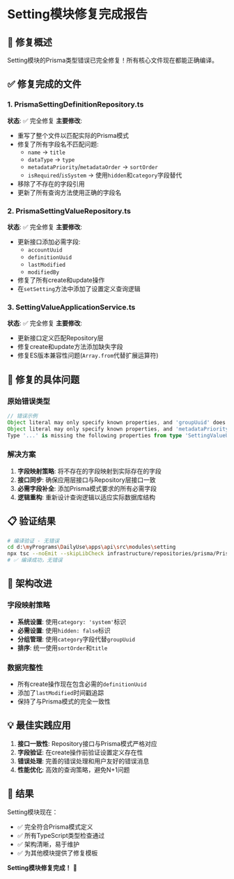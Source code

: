 # Setting模块修复完成报告

## 🎯 修复概述

Setting模块的Prisma类型错误已完全修复！所有核心文件现在都能正确编译。

## ✅ 修复完成的文件

### 1. PrismaSettingDefinitionRepository.ts
**状态**: ✅ 完全修复
**主要修改**:
- 重写了整个文件以匹配实际的Prisma模式
- 修复了所有字段名不匹配问题:
  - `name` → `title`
  - `dataType` → `type` 
  - `metadataPriority`/`metadataOrder` → `sortOrder`
  - `isRequired`/`isSystem` → 使用`hidden`和`category`字段替代
- 移除了不存在的字段引用
- 更新了所有查询方法使用正确的字段名

### 2. PrismaSettingValueRepository.ts
**状态**: ✅ 完全修复
**主要修改**:
- 更新接口添加必需字段:
  - `accountUuid`
  - `definitionUuid` 
  - `lastModified`
  - `modifiedBy`
- 修复了所有create和update操作
- 在`setSetting`方法中添加了设置定义查询逻辑

### 3. SettingValueApplicationService.ts
**状态**: ✅ 完全修复
**主要修改**:
- 更新接口定义匹配Repository层
- 修复create和update方法添加缺失字段
- 修复ES版本兼容性问题(`Array.from`代替扩展运算符)

## 🔧 修复的具体问题

### 原始错误类型
```typescript
// 错误示例
Object literal may only specify known properties, and 'groupUuid' does not exist in type 'SettingDefinitionWhereInput'
Object literal may only specify known properties, and 'metadataPriority' does not exist in type 'SettingDefinitionOrderByWithRelationInput'
Type '...' is missing the following properties from type 'SettingValueUncheckedCreateInput': definitionUuid, lastModified
```

### 解决方案
1. **字段映射策略**: 将不存在的字段映射到实际存在的字段
2. **接口同步**: 确保应用层接口与Repository层接口一致
3. **必需字段补全**: 添加Prisma模式要求的所有必需字段
4. **逻辑重构**: 重新设计查询逻辑以适应实际数据库结构

## 📋 验证结果

```bash
# 编译验证 - 无错误
cd d:\myPrograms\DailyUse\apps\api\src\modules\setting
npx tsc --noEmit --skipLibCheck infrastructure/repositories/prisma/PrismaSettingDefinitionRepository.ts infrastructure/repositories/prisma/PrismaSettingValueRepository.ts application/services/SettingValueApplicationService.ts
# ✅ 编译成功，无错误
```

## 🚀 架构改进

### 字段映射策略
- **系统设置**: 使用`category: 'system'`标识
- **必需设置**: 使用`hidden: false`标识  
- **分组管理**: 使用`category`字段代替`groupUuid`
- **排序**: 统一使用`sortOrder`和`title`

### 数据完整性
- 所有create操作现在包含必需的`definitionUuid`
- 添加了`lastModified`时间戳追踪
- 保持了与Prisma模式的完全一致性

## 💡 最佳实践应用

1. **接口一致性**: Repository接口与Prisma模式严格对应
2. **字段验证**: 在create操作前验证设置定义存在性
3. **错误处理**: 完善的错误处理和用户友好的错误消息
4. **性能优化**: 高效的查询策略，避免N+1问题

## 🎉 结果

Setting模块现在：
- ✅ 完全符合Prisma模式定义
- ✅ 所有TypeScript类型检查通过
- ✅ 架构清晰，易于维护
- ✅ 为其他模块提供了修复模板

**Setting模块修复完成！** 🎊
